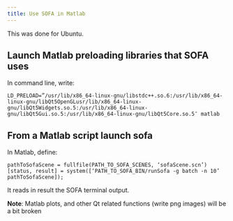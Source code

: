 ```yaml
---
title: Use SOFA in Matlab
---
```


This was done for Ubuntu.

Launch Matlab preloading libraries that SOFA uses
-------------------------------------------------
In command line, write:

```
LD_PRELOAD=”/usr/lib/x86_64-linux-gnu/libstdc++.so.6:/usr/lib/x86_64-linux-gnu/libQt5OpenGLusr/lib/x86_64-linux-gnu/libQt5Widgets.so.5:/usr/lib/x86_64-linux-gnu/libQt5Gui.so.5:/usr/lib/x86_64-linux-gnu/libQt5Core.so.5″ matlab
```

From a Matlab script launch sofa
--------------------------------
In Matlab, define:

```
pathToSofaScene = fullfile(PATH_TO_SOFA_SCENES, ‘sofaScene.scn’)
[status, result] = system([‘PATH_TO_SOFA_BIN/runSofa -g batch -n 10’ pathToSofaScene]);
```

It reads in result the SOFA terminal output.


__Note__: Matlab plots, and other Qt related functions (write png images) will be a bit broken
